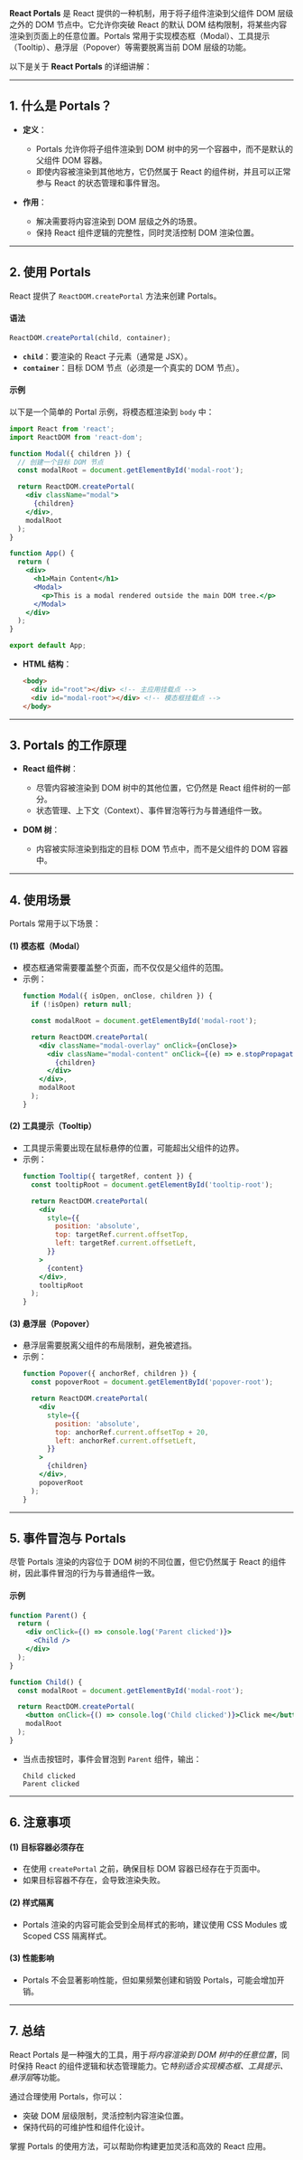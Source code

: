 **React Portals** 是 React 提供的一种机制，用于将子组件渲染到父组件 DOM 层级之外的 DOM 节点中。它允许你突破 React 的默认 DOM 结构限制，将某些内容渲染到页面上的任意位置。Portals 常用于实现模态框（Modal）、工具提示（Tooltip）、悬浮层（Popover）等需要脱离当前 DOM 层级的功能。

以下是关于 **React Portals** 的详细讲解：

---

## **1. 什么是 Portals？**
- **定义**：
  - Portals 允许你将子组件渲染到 DOM 树中的另一个容器中，而不是默认的父组件 DOM 容器。
  - 即使内容被渲染到其他地方，它仍然属于 React 的组件树，并且可以正常参与 React 的状态管理和事件冒泡。

- **作用**：
  - 解决需要将内容渲染到 DOM 层级之外的场景。
  - 保持 React 组件逻辑的完整性，同时灵活控制 DOM 渲染位置。

---

## **2. 使用 Portals**
React 提供了 `ReactDOM.createPortal` 方法来创建 Portals。

#### **语法**
```jsx
ReactDOM.createPortal(child, container);
```
- **`child`**：要渲染的 React 子元素（通常是 JSX）。
- **`container`**：目标 DOM 节点（必须是一个真实的 DOM 节点）。

#### **示例**
以下是一个简单的 Portal 示例，将模态框渲染到 `body` 中：

```jsx
import React from 'react';
import ReactDOM from 'react-dom';

function Modal({ children }) {
  // 创建一个目标 DOM 节点
  const modalRoot = document.getElementById('modal-root');

  return ReactDOM.createPortal(
    <div className="modal">
      {children}
    </div>,
    modalRoot
  );
}

function App() {
  return (
    <div>
      <h1>Main Content</h1>
      <Modal>
        <p>This is a modal rendered outside the main DOM tree.</p>
      </Modal>
    </div>
  );
}

export default App;
```

- **HTML 结构**：
  ```html
  <body>
    <div id="root"></div> <!-- 主应用挂载点 -->
    <div id="modal-root"></div> <!-- 模态框挂载点 -->
  </body>
  ```

---

## **3. Portals 的工作原理**
- **React 组件树**：
  - 尽管内容被渲染到 DOM 树中的其他位置，它仍然是 React 组件树的一部分。
  - 状态管理、上下文（Context）、事件冒泡等行为与普通组件一致。

- **DOM 树**：
  - 内容被实际渲染到指定的目标 DOM 节点中，而不是父组件的 DOM 容器中。

---

## **4. 使用场景**
Portals 常用于以下场景：

#### **(1) 模态框（Modal）**
- 模态框通常需要覆盖整个页面，而不仅仅是父组件的范围。
- 示例：
  ```jsx
  function Modal({ isOpen, onClose, children }) {
    if (!isOpen) return null;

    const modalRoot = document.getElementById('modal-root');

    return ReactDOM.createPortal(
      <div className="modal-overlay" onClick={onClose}>
        <div className="modal-content" onClick={(e) => e.stopPropagation()}>
          {children}
        </div>
      </div>,
      modalRoot
    );
  }
  ```

#### **(2) 工具提示（Tooltip）**
- 工具提示需要出现在鼠标悬停的位置，可能超出父组件的边界。
- 示例：
  ```jsx
  function Tooltip({ targetRef, content }) {
    const tooltipRoot = document.getElementById('tooltip-root');

    return ReactDOM.createPortal(
      <div
        style={{
          position: 'absolute',
          top: targetRef.current.offsetTop,
          left: targetRef.current.offsetLeft,
        }}
      >
        {content}
      </div>,
      tooltipRoot
    );
  }
  ```

#### **(3) 悬浮层（Popover）**
- 悬浮层需要脱离父组件的布局限制，避免被遮挡。
- 示例：
  ```jsx
  function Popover({ anchorRef, children }) {
    const popoverRoot = document.getElementById('popover-root');

    return ReactDOM.createPortal(
      <div
        style={{
          position: 'absolute',
          top: anchorRef.current.offsetTop + 20,
          left: anchorRef.current.offsetLeft,
        }}
      >
        {children}
      </div>,
      popoverRoot
    );
  }
  ```

---

## **5. 事件冒泡与 Portals**
尽管 Portals 渲染的内容位于 DOM 树的不同位置，但它仍然属于 React 的组件树，因此事件冒泡的行为与普通组件一致。

#### **示例**
```jsx
function Parent() {
  return (
    <div onClick={() => console.log('Parent clicked')}>
      <Child />
    </div>
  );
}

function Child() {
  const modalRoot = document.getElementById('modal-root');

  return ReactDOM.createPortal(
    <button onClick={() => console.log('Child clicked')}>Click me</button>,
    modalRoot
  );
}
```

- 当点击按钮时，事件会冒泡到 `Parent` 组件，输出：
  ```
  Child clicked
  Parent clicked
  ```

---

## **6. 注意事项**
#### **(1) 目标容器必须存在**
- 在使用 `createPortal` 之前，确保目标 DOM 容器已经存在于页面中。
- 如果目标容器不存在，会导致渲染失败。

#### **(2) 样式隔离**
- Portals 渲染的内容可能会受到全局样式的影响，建议使用 CSS Modules 或 Scoped CSS 隔离样式。

#### **(3) 性能影响**
- Portals 不会显著影响性能，但如果频繁创建和销毁 Portals，可能会增加开销。

---

## **7. 总结**
React Portals 是一种强大的工具，用于*将内容渲染到 DOM 树中的任意位置*，同时保持 React 的组件逻辑和状态管理能力。它*特别适合实现模态框、工具提示、悬浮层*等功能。

通过合理使用 Portals，你可以：
- 突破 DOM 层级限制，灵活控制内容渲染位置。
- 保持代码的可维护性和组件化设计。

掌握 Portals 的使用方法，可以帮助你构建更加灵活和高效的 React 应用。